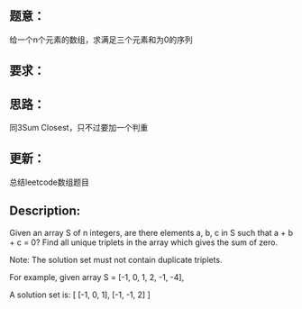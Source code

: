 ## 题意：
给一个n个元素的数组，求满足三个元素和为0的序列

## 要求：


## 思路：
同3Sum Closest，只不过要加一个判重

## 更新：
总结leetcode数组题目

## Description:
Given an array S of n integers, are there elements a, b, c in S such that a + b + c = 0? Find all unique triplets in the array which gives the sum of zero.

Note: The solution set must not contain duplicate triplets.

For example, given array S = [-1, 0, 1, 2, -1, -4],

A solution set is:
[
  [-1, 0, 1],
  [-1, -1, 2]
]

